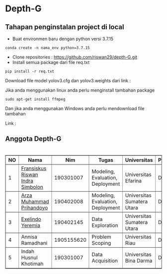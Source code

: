 # Depth-G
## Tahapan penginstalan project di local

* Buat environmen baru dengan python versi 3.7.15
```
conda create -n nama_env python=3.7.15 
```
* Clone repositories : https://github.com/riswan29/depth-G.git
* Install semua package dari file req.txt 
```
pip install -r req.txt
```
<p>Download file model yolov3.cfg dan yolov3.weights dari link : </p>
<p>Jika anda menggunakan linux anda perlu menginstall tambahan package</p>

```
sudo apt-get install ffmpeg
```
<p>Dan jika anda menggunakan Windows anda perlu mendownload file tambahan</p>
Link : 



## Anggota Depth-G 
#
<table border=>
<thead>
<th>NO</th>
<th>Nama</th>
<th>Nim</th>
<th>Tugas</th>
<th>Universitas</th>
<th>Progress</th>
</thead>
<tbody>
<tr>
<td>1</td>
<td><a href='https://github.com/riswan29/'>Fransiskus Riswan Indra Simbolon</a></td>
<td>190301007</td>
<td>Modeling, Evaluation, Deployment</td>
<td>Universitas Efarina</td>
<td>Done</td>
</tr>
<tr>
<td>2</td>
<td><a href='https://github.com/unholllyname'>Arza Muhammad Prihandoyo</a></td>
<td>190402008</td>
<td>Modeling, Evaluation, Deployment</td>
<td>Universitas Sumatera Utara</td>
<td>Done</td>
</tr>
<tr>
<td>3</td>
<td><a href='https://github.com/exelindot'>Exelindo Yeremia<a></td>
<td>190402145</td>
<td>Data Exploration</td>
<td>Universitas Sumatera Utara</td>
<td>Done</td>
</tr>
<tr>
<td>4</td>
<td>Annisa Ramadhani</td>
<td>1905155620</td>
<td>Problem Scoping</td>
<td>Universitas Riau</td>
<td>Done</td>
</tr>
<tr>
<td>5</td>
<td>Indah Husnul Khotimah</td>
<td>190301007</td>
<td>Data Acquisition</td>
<td>Universitas Bina Darma</td>
<td>Done</td>
</tr>
</tbody>
</table>